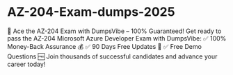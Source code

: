 # AZ-204-Exam-dumps-2025
🚀 Ace the AZ-204 Exam with DumpsVibe – 100% Guaranteed!  Get ready to pass the AZ-204 Microsoft Azure Developer Exam with DumpsVibe: ✅ 100% Money-Back Assurance 💰 ✅ 90 Days Free Updates 🔄 ✅ Free Demo Questions 🆓  Join thousands of successful candidates and advance your career today!
